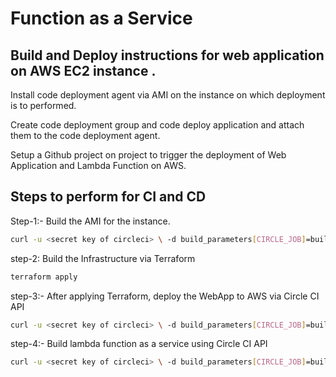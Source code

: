 # Function as a Service

## Build and Deploy instructions for web application on AWS EC2 instance .
Install code deployment agent via AMI on the instance on which deployment is to performed.

Create code deployment group and code deploy application and attach them to the code deployment agent.

Setup a Github project on project to trigger the deployment of Web Application and Lambda Function on AWS.

## Steps to perform for CI and CD

Step-1:- Build the AMI for the instance.
```bash
curl -u <secret key of circleci> \ -d build_parameters[CIRCLE_JOB]=build \ <link to the Github AMI repository> 
```

step-2: Build the Infrastructure via Terraform 
```bash
terraform apply
```

step-3:- After applying Terraform, deploy the WebApp to AWS via Circle CI API
```bash
curl -u <secret key of circleci> \ -d build_parameters[CIRCLE_JOB]=build \ <link to the Github Webapp repository>
```

step-4:- Build lambda function as a service using Circle CI API
```bash
curl -u <secret key of circleci> \ -d build_parameters[CIRCLE_JOB]=build \ <link to the Github FAAS repository>
``` 